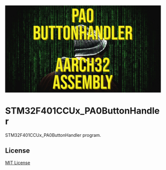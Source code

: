 ![image](https://github.com/mytechnotalent/STM32F401CCUx_PA0ButtonHandler/blob/main/PAO_ButtonHandler.png?raw=true)

# STM32F401CCUx_PA0ButtonHandler
STM32F401CCUx_PA0ButtonHandler program.

## License
[MIT License](https://github.com/mytechnotalent/STM32F401CCUx_PA0ButtonHandler/blob/main/LICENSE)
